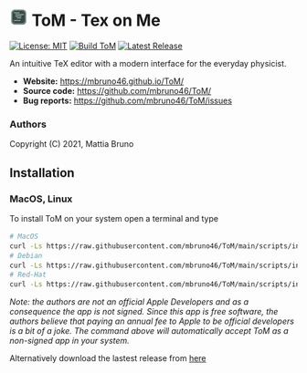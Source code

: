 
<h1> <img src="./build/icons/32x32.png"> ToM - Tex on Me </h1>

[![License: MIT](https://img.shields.io/badge/License-MIT-yellow.svg)](https://opensource.org/licenses/MIT)
[![Build ToM](https://github.com/mbruno46/ToM/actions/workflows/release.yml/badge.svg)](https://github.com/mbruno46/ToM/actions/workflows/release.yml)
[![Latest Release](https://img.shields.io/github/v/release/mbruno46/ToM)](https://github.com/mbruno46/ToM/releases/latest)

An intuitive TeX editor with a modern interface for the everyday physicist.

- **Website:** https://mbruno46.github.io/ToM/
- **Source code:** https://github.com/mbruno46/ToM/
- **Bug reports:** https://github.com/mbruno46/ToM/issues

### Authors

Copyright (C) 2021, Mattia Bruno

## Installation

### MacOS, Linux

To install ToM on your system open a terminal and type
```bash
# MacOS
curl -Ls https://raw.githubusercontent.com/mbruno46/ToM/main/scripts/installer.sh | bash -s -- zip
# Debian
curl -Ls https://raw.githubusercontent.com/mbruno46/ToM/main/scripts/installer.sh | bash -s -- deb
# Red-Hat
curl -Ls https://raw.githubusercontent.com/mbruno46/ToM/main/scripts/installer.sh | bash -s -- rpm
```

*Note: the authors are not an official Apple Developers and as a consequence
the app is not signed. Since this app is free software, the authors believe
that paying an annual fee to Apple to be official developers is a bit of a joke.
The command above will automatically accept ToM as a non-signed app in your system.*

Alternatively download the lastest release from [here](https://github.com/mbruno46/ToM/releases/)
